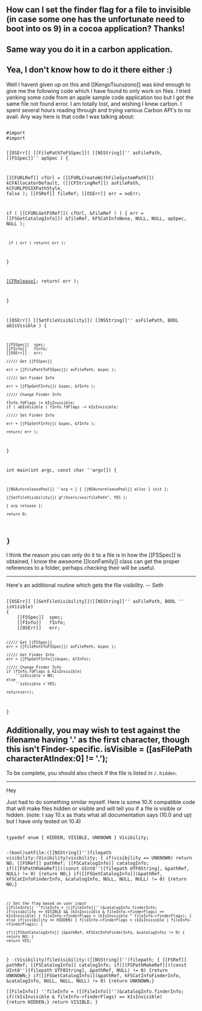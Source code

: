 How can I set the finder flag for a file to invisible (in case some one has the unfortunate need to boot into os 9) in a cocoa application? Thanks!
----
Same way you do it in a carbon application.
----
Yea, I don't know how to do it there either :)
----

Well I havent given up on this and [[KengoTsuruzono]] was kind enough to give me the following code which I have found to only work on files. I tried yanking some code from an apple sample code application too but I got the same file not found error. I am totally lost, and wishing I knew carbon. I spent several hours reading through and trying various Carbon API's to no avail. Any way here is that code I was talking about:

<code>
#import <Cocoa/Cocoa.h>
#import <Carbon/Carbon.h>

[[OSErr]] [[FilePathToFSSpec]]( [[NSString]]'' asFilePath, [[FSSpec]]'' apSpec )
{

   [[CFURLRef]] cfUrl = [[CFURLCreateWithFileSystemPath]]( kCFAllocatorDefault,
               ([[CFStringRef]]) asFilePath, kCFURLPOSIXPathStyle, false );
   [[FSRef]]  fileRef;
   [[OSErr]]  err = noErr;

   if ( [[CFURLGetFSRef]]( cfUrl, &fileRef ) ) {
     err = [[FSGetCatalogInfo]]( &fileRef, kFSCatInfoNone, NULL,
           NULL, apSpec, NULL );

     if ( err ) return( err );
   }
   
   [[CFRelease]]( cfUrl );
   return( err );

}


[[OSErr]] [[SetFileVisibility]]( [[NSString]]'' asFilePath, BOOL abIsVisible ) {
   
    [[FSSpec]]  spec;
    [[FInfo]]   fInfo;
    [[OSErr]]   err;
   
    ///// Get [[FSSpec]]

    err = [[FilePathToFSSpec]]( asFilePath, &spec );
   
    ///// Get Finder Info

    err = [[FSpGetFInfo]]( &spec, &fInfo );
   
    ///// Change Finder Info

    fInfo.fdFlags |= kIsInvisible;
    if ( abIsVisible ) fInfo.fdFlags -= kIsInvisible;

    ///// Set Finder Info

    err = [[FSpSetFInfo]]( &spec, &fInfo );

    return( err );
}


int main(int argc, const char ''argv[])
{

    [[NSAutoreleasePool]] ''arp = [ [ [[NSAutoreleasePool]] alloc ] init ];
   
    [[SetFileVisibility]]( @"/Users/xxx/filePath", YES );
   
    [ arp release ];

    return 0;
}
</code>
----
I think the reason you can only do it to a file is in how the [[FSSpec]] is obtained, I know the awseome [[IconFamily]] class can get the proper references to a folder, perhaps checking their will be useful.

----
Here's an additional routine which gets the file visibility. -- Seth

<code>
[[OSErr]] [[GetFileVisibility]]([[NSString]]'' asFilePath, BOOL '' isVisible)
{
	[[FSSpec]]  spec;
	[[FInfo]]   fInfo;
	[[OSErr]]   err;
	
	///// Get [[FSSpec]]
	err = [[FilePathToFSSpec]]( asFilePath, &spec );
	
	///// Get Finder Info
	err = [[FSpGetFInfo]](&spec, &fInfo);
	
	///// Change Finder Info
	if (fInfo.fdFlags & kIsInvisible)
		''isVisible = NO;
	else
		''isVisible = YES;
	
	return(err);
}
</code>

Additionally, you may wish to test against the filename having '.' as the first character, though this isn't Finder-specific.
isVisible = ([asFilePath characterAtIndex:0] != '.');
----
To be complete, you should also check if the file is listed in <code>/.hidden</code>.

----

Hey

Just had to do something similar myself. Here is some 10.X compatible code that will make files hidden or visible and will tell you if a file is visible or hidden. (note: I say 10.x as thats what all documentation says (10.0 and up) but I have only tested on 10.4)

<code>
typedef enum { HIDDEN, VISIBLE, UNKNOWN } Visibility;

-(bool)setFile:([[NSString]]'')filepath visibility:(Visibility)visibility; {
	if(visibility == UNKNOWN) return NO;
	[[FSRef]] pathRef;
	[[FSCatalogInfo]] catalogInfo;
	if([[FSPathMakeRef]]((const UInt8'')[filepath UTF8String], &pathRef, NULL) != 0) {return NO;}
	if([[FSGetCatalogInfo]](&pathRef, kFSCatInfoFinderInfo, &catalogInfo, NULL, NULL, NULL) != 0) {return NO;} 
	
	// Set the flag based on user input
	[[FileInfo]] ''fileInfo = ([[FileInfo]]'')&catalogInfo.finderInfo;
	if(visibility == VISIBLE && (kIsInvisible & fileInfo->finderFlags) == kIsInvisible) { fileInfo->finderFlags = (kIsInvisible ^ fileInfo->finderFlags); }
	else if(visibility == HIDDEN) { fileInfo->finderFlags = (kIsInvisible | fileInfo->finderFlags); }

	if([[FSSetCatalogInfo]] (&pathRef, kFSCatInfoFinderInfo, &catalogInfo) != 0) { return NO; }
	return YES;
}
-(Visibility)fileVisibility:([[NSString]]'')filepath; {
	[[FSRef]] pathRef;
	[[FSCatalogInfo]] catalogInfo;
	if([[FSPathMakeRef]]((const UInt8'')[filepath UTF8String], &pathRef, NULL) != 0) {return UNKNOWN;}
	if([[FSGetCatalogInfo]](&pathRef, kFSCatInfoFinderInfo, &catalogInfo, NULL, NULL, NULL) != 0) {return UNKNOWN;} 	
	[[FileInfo]] ''fileInfo = ([[FileInfo]]'')&catalogInfo.finderInfo;
	if((kIsInvisible & fileInfo->finderFlags) == kIsInvisible) {return HIDDEN;}
	return VISIBLE;
}



</code>